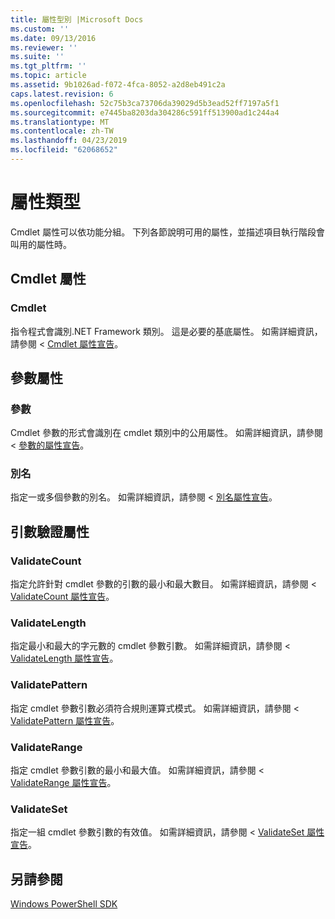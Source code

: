 ```yaml
---
title: 屬性型別 |Microsoft Docs
ms.custom: ''
ms.date: 09/13/2016
ms.reviewer: ''
ms.suite: ''
ms.tgt_pltfrm: ''
ms.topic: article
ms.assetid: 9b1026ad-f072-4fca-8052-a2d8eb491c2a
caps.latest.revision: 6
ms.openlocfilehash: 52c75b3ca73706da39029d5b3ead52ff7197a5f1
ms.sourcegitcommit: e7445ba8203da304286c591ff513900ad1c244a4
ms.translationtype: MT
ms.contentlocale: zh-TW
ms.lasthandoff: 04/23/2019
ms.locfileid: "62068652"
---
```

# <a name="attribute-types"></a>屬性類型

Cmdlet 屬性可以依功能分組。
下列各節說明可用的屬性，並描述項目執行階段會叫用的屬性時。

## <a name="cmdlet-attributes"></a>Cmdlet 屬性

### <a name="cmdlet"></a>Cmdlet

指令程式會識別.NET Framework 類別。
這是必要的基底屬性。
如需詳細資訊，請參閱 < [Cmdlet 屬性宣告](./cmdlet-attribute-declaration.md)。

## <a name="parameter-attributes"></a>參數屬性

### <a name="parameter"></a>參數

Cmdlet 參數的形式會識別在 cmdlet 類別中的公用屬性。
如需詳細資訊，請參閱 <<c0> [ 參數的屬性宣告](./parameter-attribute-declaration.md)。

### <a name="alias"></a>別名

指定一或多個參數的別名。
如需詳細資訊，請參閱 <<c0> [ 別名屬性宣告](./alias-attribute-declaration.md)。

## <a name="argument-validation-attributes"></a>引數驗證屬性

### <a name="validatecount"></a>ValidateCount

指定允許針對 cmdlet 參數的引數的最小和最大數目。
如需詳細資訊，請參閱 < [ValidateCount 屬性宣告](./validatecount-attribute-declaration.md)。

### <a name="validatelength"></a>ValidateLength

指定最小和最大的字元數的 cmdlet 參數引數。
如需詳細資訊，請參閱 < [ValidateLength 屬性宣告](./validatelength-attribute-declaration.md)。

### <a name="validatepattern"></a>ValidatePattern

指定 cmdlet 參數引數必須符合規則運算式模式。
如需詳細資訊，請參閱 < [ValidatePattern 屬性宣告](./validatepattern-attribute-declaration.md)。

### <a name="validaterange"></a>ValidateRange

指定 cmdlet 參數引數的最小和最大值。
如需詳細資訊，請參閱 < [ValidateRange 屬性宣告](./validaterange-attribute-declaration.md)。

### <a name="validateset"></a>ValidateSet

指定一組 cmdlet 參數引數的有效值。
如需詳細資訊，請參閱 < [ValidateSet 屬性宣告](./validateset-attribute-declaration.md)。

## <a name="see-also"></a>另請參閱

[Windows PowerShell SDK](../windows-powershell-reference.md)
